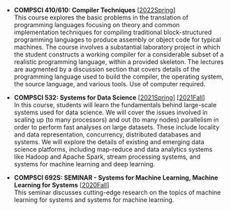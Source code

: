 - **COMPSCI 410/610: Compiler Techniques** [[2022Spring](https://sites.google.com/umass.edu/compsci410-spring22/)] 
<br> This course explores the basic problems in the translation of programming languages focusing on theory and common implementation techniques for compiling traditional block-structured programming languages to produce assembly or object code for typical machines. The course involves a substantial laboratory project in which the student constructs a working compiler for a considerable subset of a realistic programming language, within a provided skeleton. The lectures are augmented by a discussion section that covers details of the programming language used to build the compiler, the operating system, the source language, and various tools. Use of computer required.


- **COMPSCI 532: Systems for Data Science** [[2021Spring](https://sites.google.com/umass.edu/compsci532-s21/home)] [[2021Fall](https://sites.google.com/umass.edu/compsci-532/home)]
<br> In this course, students will learn the fundamentals behind large-scale systems used for data science. We will cover the issues involved in scaling up (to many processors) and out (to many nodes) parallelism in order to perform fast analyses on large datasets. These include locality and data representation, concurrency, distributed databases and systems. We will explore the details of existing and emerging data science platforms, including map-reduce and data analytics systems like Hadoop and Apache Spark, stream processing systems, and systems for machine learning and deep learning. 



- **COMPSCI 692S: SEMINAR - Systems for Machine Learning, Machine Learning for Systems** [[2020Fall](https://guanh01.github.io/teaching/2020-fall-mlsys)]
<br> This seminar discusses cutting-edge research on the topics of machine learning for systems and systems for machine learning.